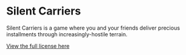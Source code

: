 # Silent Carriers
Silent Carriers is a game where you and your friends deliver precious installments through increasingly-hostile terrain.

[View the full license here](LICENSE.md)
